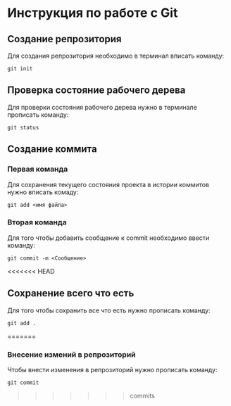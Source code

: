 # **Инструкция по работе с Git**

## **Создание репрозитория**
Для создания репрозитория необходимо в терминал вписать команду:

    git init

## **Проверка состояние рабочего дерева**
Для проверки состояния рабочего дерева нужно в терминале прописать команду:

    git status

## **Создание коммита**

### **Первая команда** 
Для сохранения текущего состояния проекта в истории коммитов нужно вписать комаду:

    git add <имя файла>

### **Вторая команда**
Для того чтобы добавить сообщение к commit необходимо ввести команду:

    git commit -m <Сообщение>

<<<<<<< HEAD
## **Сохранение всего что есть**
Для того чтобы сохранить все что есть нужно прописать команду:

    git add .
=======
### **Внесение измений в репрозиторий**
Чтобы внести изменения в репрозиторий нужно прописать команду:

    git commit
>>>>>>> commits
